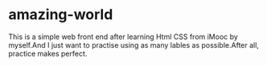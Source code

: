 # amazing-world
This is a simple web front end after learning Html CSS from iMooc by myself.And I just want to practise using as many lables as possible.After all, practice makes perfect.
